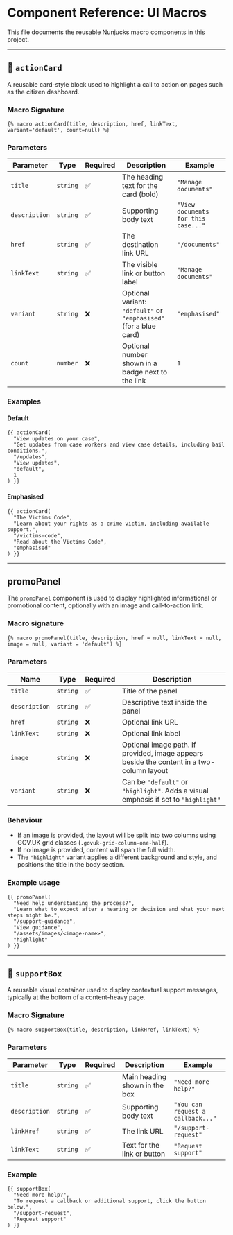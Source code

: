 # Component Reference: UI Macros

This file documents the reusable Nunjucks macro components in this project.

---

## 🧩 `actionCard`

A reusable card-style block used to highlight a call to action on pages such as the citizen dashboard.

### Macro Signature

```nunjucks
{% macro actionCard(title, description, href, linkText, variant='default', count=null) %}
```

### Parameters

| Parameter     | Type     | Required | Description                                                                 | Example                                 |
|---------------|----------|----------|-----------------------------------------------------------------------------|-----------------------------------------|
| `title`       | `string` | ✅        | The heading text for the card (bold)                                       | `"Manage documents"`                    |
| `description` | `string` | ✅        | Supporting body text                                                        | `"View documents for this case..."`     |
| `href`        | `string` | ✅        | The destination link URL                                                    | `"/documents"`                          |
| `linkText`    | `string` | ✅        | The visible link or button label                                            | `"Manage documents"`                    |
| `variant`     | `string` | ❌        | Optional variant: `"default"` or `"emphasised"` (for a blue card)          | `"emphasised"`                          |
| `count`       | `number` | ❌        | Optional number shown in a badge next to the link                          | `1`                                     |

### Examples

#### Default

```nunjucks
{{ actionCard(
  "View updates on your case",
  "Get updates from case workers and view case details, including bail conditions.",
  "/updates",
  "View updates",
  "default",
  1
) }}
```

#### Emphasised

```nunjucks
{{ actionCard(
  "The Victims Code",
  "Learn about your rights as a crime victim, including available support.",
  "/victims-code",
  "Read about the Victims Code",
  "emphasised"
) }}
```

---

## promoPanel

The `promoPanel` component is used to display highlighted informational or promotional content, optionally with an image and call-to-action link.

### Macro signature

```nunjucks
{% macro promoPanel(title, description, href = null, linkText = null, image = null, variant = 'default') %}
```

### Parameters

| Name        | Type     | Required | Description |
|-------------|----------|----------|-------------|
| `title`     | `string` | ✅       | Title of the panel |
| `description` | `string` | ✅    | Descriptive text inside the panel |
| `href`      | `string` | ❌       | Optional link URL |
| `linkText`  | `string` | ❌       | Optional link label |
| `image`     | `string` | ❌       | Optional image path. If provided, image appears beside the content in a two-column layout |
| `variant`   | `string` | ❌       | Can be `"default"` or `"highlight"`. Adds a visual emphasis if set to `"highlight"` |

### Behaviour

- If an image is provided, the layout will be split into two columns using GOV.UK grid classes (`.govuk-grid-column-one-half`).
- If no image is provided, content will span the full width.
- The `"highlight"` variant applies a different background and style, and positions the title in the body section.

### Example usage

```nunjucks
{{ promoPanel(
  "Need help understanding the process?",
  "Learn what to expect after a hearing or decision and what your next steps might be.",
  "/support-guidance",
  "View guidance",
  "/assets/images/<image-name>",
  "highlight"
) }}
```

---

## 🧩 `supportBox`

A reusable visual container used to display contextual support messages, typically at the bottom of a content-heavy page.

### Macro Signature

```nunjucks
{% macro supportBox(title, description, linkHref, linkText) %}
```

### Parameters

| Parameter      | Type     | Required | Description                                  | Example                          |
|----------------|----------|----------|----------------------------------------------|----------------------------------|
| `title`        | `string` | ✅        | Main heading shown in the box                | `"Need more help?"`             |
| `description`  | `string` | ✅        | Supporting body text                         | `"You can request a callback..."`|
| `linkHref`     | `string` | ✅        | The link URL                                 | `"/support-request"`            |
| `linkText`     | `string` | ✅        | Text for the link or button                  | `"Request support"`             |

### Example

```nunjucks
{{ supportBox(
  "Need more help?",
  "To request a callback or additional support, click the button below.",
  "/support-request",
  "Request support"
) }}
```
